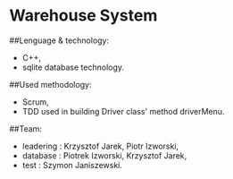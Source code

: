 # Warehouse System

##Lenguage & technology:
- C++,
- sqlite database technology.

##Used methodology:
- Scrum,
- TDD used in building Driver class' method driverMenu.


##Team:
- leadering : Krzysztof Jarek, Piotr Izworski,
- database : Piotrek Izworski, Krzysztof Jarek,
- test : Szymon Janiszewski.
